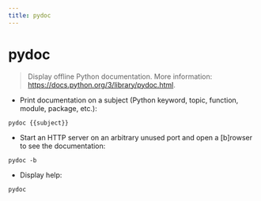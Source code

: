 ```yaml
---
title: pydoc
---
```

# pydoc

> Display offline Python documentation.
> More information: <https://docs.python.org/3/library/pydoc.html>.

- Print documentation on a subject (Python keyword, topic, function, module, package, etc.):

`pydoc {{subject}}`

- Start an HTTP server on an arbitrary unused port and open a [b]rowser to see the documentation:

`pydoc -b`

- Display help:

`pydoc`
